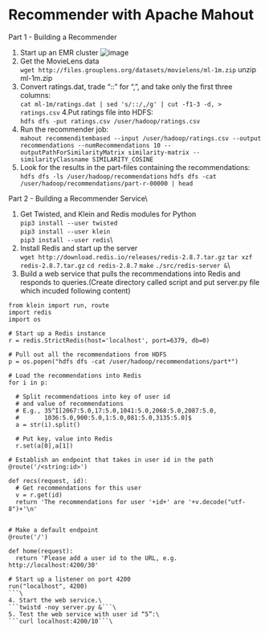 # Recommender with Apache Mahout
Part 1 - Building a Recommender
1. Start up an EMR cluster
  ![image](https://user-images.githubusercontent.com/36765343/111746871-9c239300-88b4-11eb-8ae2-ba04bbe70bb7.png)
2. Get the MovieLens data\
```wget http://files.grouplens.org/datasets/movielens/ml-1m.zip```
unzip ml-1m.zip
3. Convert ratings.dat, trade “::” for “,”, and take only the first three columns:\
```cat ml-1m/ratings.dat | sed 's/::/,/g' | cut -f1-3 -d, > ratings.csv```
4.Put ratings file into HDFS:\
```hdfs dfs -put ratings.csv /user/hadoop/ratings.csv```
5. Run the recommender job:\
```mahout recommenditembased --input /user/hadoop/ratings.csv --output recommendations --numRecommendations 10 --outputPathForSimilarityMatrix similarity-matrix --similarityClassname SIMILARITY_COSINE```
6. Look for the results in the part-files containing the recommendations:\
```hdfs dfs -ls /user/hadoop/recommendations```
```hdfs dfs -cat /user/hadoop/recommendations/part-r-00000 | head```

Part 2 - Building a Recommender Service\
1. Get Twisted, and Klein and Redis modules for Python\
```pip3 install --user twisted```\
```pip3 install --user klein```\
```pip3 install --user redis```\
2. Install Redis and start up the server\
```wget http://download.redis.io/releases/redis-2.8.7.tar.gz```
```tar xzf redis-2.8.7.tar.gz```
```cd redis-2.8.7```
```make```
```./src/redis-server &```\
3. Build a web service that pulls the recommendations into Redis and responds to queries.(Create directory called script and put server.py file which incuded following content)
```
from klein import run, route
import redis
import os

# Start up a Redis instance
r = redis.StrictRedis(host='localhost', port=6379, db=0)

# Pull out all the recommendations from HDFS
p = os.popen("hdfs dfs -cat /user/hadoop/recommendations/part*")

# Load the recommendations into Redis
for i in p:

  # Split recommendations into key of user id 
  # and value of recommendations
  # E.g., 35^I[2067:5.0,17:5.0,1041:5.0,2068:5.0,2087:5.0,
  #       1036:5.0,900:5.0,1:5.0,081:5.0,3135:5.0]$
  a = str(i).split()

  # Put key, value into Redis
  r.set(a[0],a[1])

# Establish an endpoint that takes in user id in the path
@route('/<string:id>')

def recs(request, id):
  # Get recommendations for this user
  v = r.get(id)
  return 'The recommendations for user '+id+' are '+v.decode("utf-8")+'\n'


# Make a default endpoint
@route('/')

def home(request):
  return 'Please add a user id to the URL, e.g. http://localhost:4200/30'

# Start up a listener on port 4200
run("localhost", 4200)
```\
4. Start the web service.\
```twistd -noy server.py &```\
5. Test the web service with user id “5”:\
```curl localhost:4200/10```\
